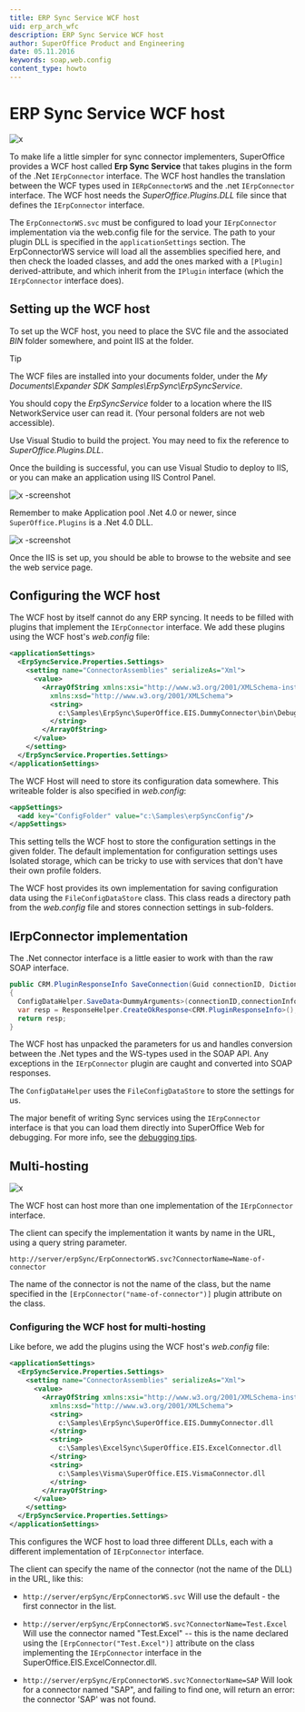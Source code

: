```yaml
---
title: ERP Sync Service WCF host
uid: erp_arch_wfc
description: ERP Sync Service WCF host
author: SuperOffice Product and Engineering
date: 05.11.2016
keywords: soap,web.config
content_type: howto
---
```


# ERP Sync Service WCF host

![x][img1]

To make life a little simpler for sync connector implementers, SuperOffice provides a WCF host called **Erp Sync Service** that takes plugins in the form of the .Net `IErpConnector` interface. The WCF host handles the translation between the WCF types used in `IERpConnectorWS` and the .net `IErpConnector` interface. The WCF host needs the *SuperOffice.Plugins.DLL* file since that defines the `IErpConnector` interface.

The `ErpConnectorWS.svc` must be configured to load your `IErpConnector` implementation via the web.config file for the service. The path to your plugin DLL is specified in the `applicationSettings` section. The ErpConnectorWS service will load all the assemblies specified here, and then check the loaded classes, and add the ones marked with a `[Plugin]` derived-attribute, and which inherit from the `IPlugin` interface (which the `IErpConnector` interface does).

## Setting up the WCF host

To set up the WCF host, you need to place the SVC file and the associated *BIN* folder somewhere, and point IIS at the folder.

> [!TIP]
> The WCF files are installed into your documents folder, under the *My Documents\\Expander SDK Samples\\ErpSync\\ErpSyncService*.

You should copy the *ErpSyncService* folder to a location where the IIS NetworkService user can read it. (Your personal folders are not web accessible).

Use Visual Studio to build the project. You may need to fix the reference to *SuperOffice.Plugins.DLL*.

Once the building is successful, you can use Visual Studio to deploy to IIS, or you can make an application using IIS Control Panel.

![x -screenshot][img2]

Remember to make Application pool .Net 4.0 or newer, since `SuperOffice.Plugins` is a .Net 4.0 DLL.

![x -screenshot][img3]

Once the IIS is set up, you should be able to browse to the website and see the web service page.

## Configuring the WCF host

The WCF host by itself cannot do any ERP syncing. It needs to be filled with plugins that implement the `IErpConnector` interface. We add these plugins using the WCF host's *web.config* file:

```XML
<applicationSettings>
  <ErpSyncService.Properties.Settings>
    <setting name="ConnectorAssemblies" serializeAs="Xml">
      <value>
        <ArrayOfString xmlns:xsi="http://www.w3.org/2001/XMLSchema-instance"
          xmlns:xsd="http://www.w3.org/2001/XMLSchema">
          <string>
            c:\Samples\ErpSync\SuperOffice.EIS.DummyConnector\bin\Debug\SuperOffice.EIS.DummyConnector.dll
          </string>
        </ArrayOfString>
      </value>
    </setting>
  </ErpSyncService.Properties.Settings>
</applicationSettings>
```

The WCF Host will need to store its configuration data somewhere. This writeable folder is also specified in *web.config*:

```XML
<appSettings>
  <add key="ConfigFolder" value="c:\Samples\erpSyncConfig"/>
</appSettings>
```

This setting tells the WCF host to store the configuration settings in the given folder. The default implementation for configuration settings uses Isolated storage, which can be tricky to use with services that don't have their own profile folders.

The WCF host provides its own implementation for saving configuration data using the `FileConfigDataStore` class. This class reads a directory path from the *web.config* file and stores connection settings in sub-folders.

## IErpConnector implementation

The .Net connector interface is a little easier to work with than the raw SOAP interface.

```csharp
public CRM.PluginResponseInfo SaveConnection(Guid connectionID, Dictionary<string, string> connectionInfo)
{
  ConfigDataHelper.SaveData<DummyArguments>(connectionID,connectionInfo);
  var resp = ResponseHelper.CreateOkResponse<CRM.PluginResponseInfo>();
  return resp;
}
```

The WCF host has unpacked the parameters for us and handles conversion between the .Net types and the WS-types used in the SOAP API. Any exceptions in the `IErpConnector` plugin are caught and converted into SOAP responses.

The `ConfigDataHelper` uses the `FileConfigDataStore` to store the settings for us.

The major benefit of writing Sync services using the `IErpConnector` interface is that you can load them directly into SuperOffice Web for debugging. For more info, see the [debugging tips][1].

## Multi-hosting

![x][img4]

The WCF host can host more than one implementation of the `IErpConnector` interface.

The client can specify the implementation it wants by name in the URL, using a query string parameter.

`http://server/erpSync/ErpConnectorWS.svc?ConnectorName=Name-of-connector`

The name of the connector is not the name of the class, but the name specified in the `[ErpConnector("name-of-connector")]` plugin attribute on the class.

### Configuring the WCF host for multi-hosting

Like before, we add the plugins using the WCF host's *web.config* file:

```XML
<applicationSettings>
  <ErpSyncService.Properties.Settings>
    <setting name="ConnectorAssemblies" serializeAs="Xml">
      <value>
        <ArrayOfString xmlns:xsi="http://www.w3.org/2001/XMLSchema-instance"
          xmlns:xsd="http://www.w3.org/2001/XMLSchema">
          <string>
            c:\Samples\ErpSync\SuperOffice.EIS.DummyConnector.dll
          </string>
          <string>
            c:\Samples\ExcelSync\SuperOffice.EIS.ExcelConnector.dll
          </string>
          <string>
            c:\Samples\Visma\SuperOffice.EIS.VismaConnector.dll
          </string>
        </ArrayOfString>
      </value>
    </setting>
  </ErpSyncService.Properties.Settings>
</applicationSettings>
```

This configures the WCF host to load three different DLLs, each with a different implementation of `IErpConnector` interface.

The client can specify the name of the connector (not the name of the DLL) in the URL, like this:

* `http://server/erpSync/ErpConnectorWS.svc`
  Will use the default - the first connector in the list.

* `http://server/erpSync/ErpConnectorWS.svc?ConnectorName=Test.Excel`
  Will use the connector named "Test.Excel" -- this is the name declared using the `[ErpConnector("Test.Excel")]` attribute on the class implementing the `IErpConnector` interface in the SuperOffice.EIS.ExcelConnector.dll.

* `http://server/erpSync/ErpConnectorWS.svc?ConnectorName=SAP`
  Will look for a connector named "SAP", and failing to find one, will return an error: the connector 'SAP' was not found.

<!-- Referenced links -->
[1]: ../getting-started.md

<!-- Referenced images -->
[img1]: media/slide1.png
[img2]: media/iis-add-application.png
[img3]: media/erp-sync-svc.png
[img4]: media/slide3.png
